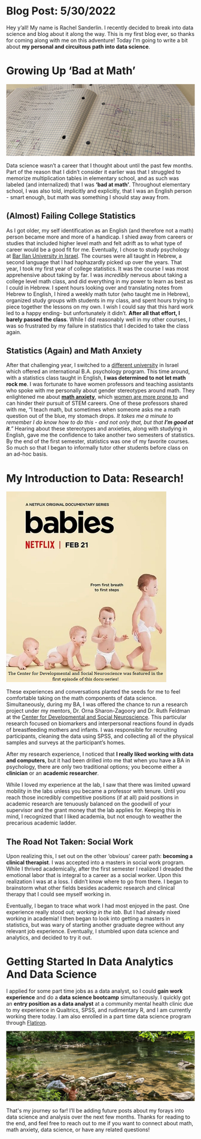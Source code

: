 # Blog Post: 5/30/2022

Hey y’all! My name is Rachel Sanderlin. I recently decided to break into data science and blog about it along the way. This is my first blog ever, so thanks for coming along with me on this adventure! Today I’m going to write a bit about **my personal and circuitous path into data science**. 

# Growing Up ‘Bad at Math’

![picture of my math notes](../images/mathnotebook3.jpg)

Data science wasn’t a career that I thought about until the past few months. Part of the reason that I didn’t consider it earlier was that I struggled to memorize multiplication tables in elementary school, and as such was labeled (and internalized) that I was **‘bad at math’**. Throughout elementary school, I was also told, implicitly and explicitly, that I was an English person - smart enough, but math was something I should stay away from. 

## (Almost) Failing College Statistics

As I got older, my self identification as an English (and therefore not a math) person  became more and more of a handicap. I shied away from careers or studies that included higher level math and felt adrift as to what type of career would be a good fit for me. Eventually, I chose to study psychology at [Bar Ilan University in Israel](https://www.biu.ac.il/en). The courses were all taught in Hebrew, a second language that I had haphazardly picked up over the years. That year, I took my first year of college statistics. It was the course I was most apprehensive about taking by far. I was *incredibly* nervous about taking a college level math class, and did everything in my power to learn as best as I could in Hebrew. I spent hours looking over and translating notes from Hebrew to English, I hired a weekly math tutor (who taught me in Hebrew), organized study groups with students in my class, and spent hours trying to piece together the lessons on my own. I wish I could say that this hard work led to a happy ending- but unfortunately it didn’t. **After all that effort, I barely passed the class**. While I did reasonably well in my other courses, I was so frustrated by my failure in statistics that I decided to take the class again. 

## Statistics (Again) and Math Anxiety

After that challenging year, I switched to a [different university](https://www.runi.ac.il/en/) in Israel which offered an international B.A. psychology program. This time around, with a statistics class taught in English, **I was determined to not let math rock me**. I was fortunate to have women professors and teaching assistants who spoke with me personally about gender stereotypes around math. They enlightened me about **[math anxiety](https://www.oxfordlearning.com/what-is-math-anxiety/)**, which [women are more prone to](https://www.ncbi.nlm.nih.gov/pmc/articles/PMC8034611/) and can hinder their pursuit of STEM careers. One of these professors shared with me, “I teach math, but sometimes when someone asks me a math question out of the blue, my stomach drops. *It takes me a minute to remember I do know how to do this - and not only that, but that **I’m good at it**.”* Hearing about these stereotypes and anxieties, along with studying in English, gave me the confidence to take another two semesters of statistics. By the end of the first semester, statistics was one of my favorite courses. So much so that I began to informally tutor other students before class on an ad-hoc basis.

# My Introduction to Data: Research!

![pic of babies docu-series ad](../images/docbabies.png)

These experiences and conversations planted the seeds for me to feel comfortable taking on the math components of data science. Simultaneously, during my BA, I was offered the chance to run a research project under my mentors, Dr. Orna Sharon-Zagoory and Dr. Ruth Feldman at the [Center for Developmental and Social Neuroscience](https://ruthfeldmanlab.com/). This particular research focused on biomarkers and interpersonal reactions found in dyads of breastfeeding mothers and infants. I was responsible for recruiting participants, cleaning the data using SPSS, and collecting all of the physical samples and surveys at the participant’s homes.
  
After my research experience, I noticed that **I really liked working with data and computers**, but it had been drilled into me that when you have a BA in psychology, there are only two traditional options; you become either a **clinician** or an **academic researcher**. 

While I loved my experience at the lab, I saw that there was limited upward mobility in the labs unless you became a professor with tenure. Until you reach those incredibly competitive positions (if at all) paid positions in academic research are tenuously balanced on the goodwill of your supervisor and the grant money that the lab applies for. Keeping this in mind, I recognized that I liked academia, but not enough to weather the precarious academic ladder. 

## The Road Not Taken: Social Work

Upon realizing this, I set out on the other ‘obvious’ career path: **becoming a clinical therapist**. I was accepted into a masters in social work program. While I thrived academically, after the first semester I realized I dreaded the emotional labor that is integral to a career as a social worker. Upon this realization I was at a loss. I didn’t know where to go from there. I began to brainstorm what other fields besides academic research and clinical therapy that I could see myself working in. 

Eventually, I began to trace what work I had most enjoyed in the past. One experience really stood out; *working in the lab*. But I had already nixed working in academia! I then began to look into getting a masters in statistics, but was wary of starting another graduate degree without any relevant job experience. Eventually, I stumbled upon data science and analytics, and decided to try it out. 

# Getting Started In Data Analytics And Data Science 


 I applied for some part time jobs as a data analyst, so I could **gain work experience** and do a **data science bootcamp** simultaneously. I quickly got an **entry position as a data analyst** at a community mental health clinic due to my experience in Qualtrics, SPSS, and rudimentary R, and I am currently working there today. I am also enrolled in a part time data science program through [Flatiron](https://flatironschool.com/courses/data-science-bootcamp/).

![hiking pic](../images/hikepic.jpg)

That's my journey so far! I’ll be adding future posts about my forays into data science and analysis over the next few months. Thanks for reading to the end, and feel free to reach out to me if you want to connect about math, math anxiety, data science, or have any related questions! 


